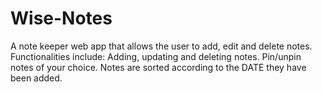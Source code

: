 # Wise-Notes
A note keeper web app that allows the user to add, edit and delete notes. 
Functionalities include:
Adding, updating and deleting notes.
Pin/unpin notes of your choice.
Notes are sorted according to the DATE they have been added.
